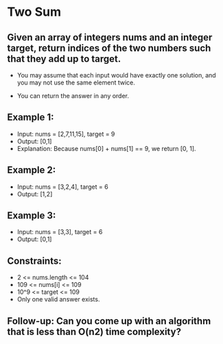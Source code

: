 # Two Sum

## Given an array of integers nums and an integer target, return indices of the two numbers such that they add up to target.

- You may assume that each input would have exactly one solution, and you may not use the same element twice.

- You can return the answer in any order.

## Example 1:

- Input: nums = [2,7,11,15], target = 9
- Output: [0,1]
- Explanation: Because nums[0] + nums[1] == 9, we return [0, 1].

## Example 2:

- Input: nums = [3,2,4], target = 6
- Output: [1,2]

## Example 3:

- Input: nums = [3,3], target = 6
- Output: [0,1]
 

## Constraints:

- 2 <= nums.length <= 104
- 109 <= nums[i] <= 109
- 10^9 <= target <= 109
- Only one valid answer exists. 

## Follow-up: Can you come up with an algorithm that is less than O(n2) time complexity?